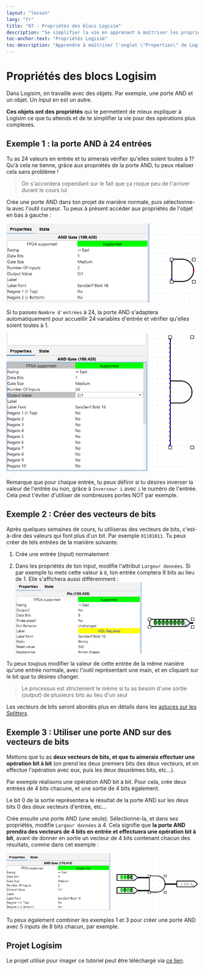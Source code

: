 ```yaml
---
layout: "lesson"
lang: "fr"
title: "07 - Propriétés des blocs Logisim"
description: "Se simplifier la vie en apprenant à maîtriser les propriétés des portes AND, OR, etc..."
toc-anchor-text: "Propriétés Logisim"
toc-description: "Apprendre à maîtriser l'onglet \"Properties\" de Logisim"
---
```


# Propriétés des blocs Logisim

Dans Logisim, on travaille avec des objets. Par exemple, une porte AND et un objet. Un input en est un autre.

**Ces objets ont des propriétés** qui te permettent de mieux expliquer à Logisim ce que tu attends et de te simplifier la vie pour des opérations plus complexes.

## Exemple 1 : la porte AND à 24 entrées

Tu as 24 valeurs en entrée et tu aimerais vérifier qu'elles soient toutes à 1? Qu'à cela ne tienne, grâce aux propriétés de la porte AND, tu peux réaliser cela sans problème !

> On s'accordera cependant sur le fait que ça risque peu de t'arriver durant le cours lul

Crée une porte AND dans ton projet de manière normale, puis sélectionne-la avec l'outil curseur. Tu peux à présent accéder aux propriétés de l'objet en bas à gauche :

![L'image des propriétés d'une porte AND devrait s'afficher ici](assets/images/logisim-04-and-gate-properties.png)

Si tu passes `Nombre d'entrées` à 24, la porte AND s'adaptera automatiquement pour accueillir 24 variables d'entrée et vérifier qu'elles soient toutes à 1.

![L'image des propriétés d'une porte AND de 24 entrées devrait s'afficher ici](assets/images/logisim-04-and-gate-properties-with-24-inputs.png)

Remarque que pour chaque entrée, tu peux définir si tu désires inverser la valeur de l'entrée ou non, grâce à `Inverseur i` avec `i` le numéro de l'entrée. Cela peut t'éviter d'utiliser de nombreuses portes NOT par exemple.

## Exemple 2 : Créer des vecteurs de bits

Après quelques semaines de cours, tu utiliseras des vecteurs de bits, c'est-à-dire des valeurs qui font plus d'un bit. Par exemple `01101011`. Tu peux créer de tels entrées de la manière suivante.

1) Crée une entrée (*input*) normalement

2) Dans les propriétés de ton input, modifie l'attribut `Largeur données`. Si par exemple tu mets cette valeur à `8`, ton entrée comptera 8 bits au lieu de 1. Elle s'affichera aussi différemment : ![L'image d'une entrée de 8 bits devrait s'afficher ici](assets/images/logisim-04-input-properties-8-bits.png)

Tu peux toujous modifier la valeur de cette entrée de la même manière qu'une entrée normale, avec l'outil représentant une main, et en cliquant sur le bit que tu désires changer.

> Le processus est strictement le même si tu as besoin d'une sortie (*output*) de plusieurs bits au lieu d'un seul

Les vecteurs de bits seront abordés plus en détails dans les [astuces sur les *Splitters*](logisim-05).

## Exemple 3 : Utiliser une porte AND sur des vecteurs de bits

Mettons que tu as **deux vecteurs de bits, et que tu aimerais effectuer une opération bit à bit** (on prend les deux premiers bits des deux vecteurs, et on effectue l'opération avec eux, puis les deux deuxièmes bits, etc...).

Par exemple réalisons une opération AND bit à bit. Pour cela, crée deux entrées de 4 bits chacune, et une sortie de 4 bits également.

Le bit 0 de la sortie représentera le résultat de la porte AND sur les deux bits 0 des deux vecteurs d'entrée, etc...

Crée ensuite une porte AND (une seule). Sélectionne-la, et dans ses propriétés, modifie `Largeur données` à 4. Cela signifie que **la porte AND prendra des vecteurs de 4 bits en entrée et effectuera une opération bit à bit**, avant de donner en sortie un vecteur de 4 bits contenant chacun des résultats, comme dans cet exemple :

![L'image d'une porte AND prenant des vecteurs de 4 bits en entrée devrait s'afficher ici](assets/images/logisim-04-and-gate-with-4-bits-inputs.png)

Tu peux également combiner les exemples 1 et 3 pour créer une porte AND avec 5 inputs de 8 bits chacun, par exemple.

## Projet Logisim

Le projet utilisé pour imager ce tutoriel peut être téléchargé via [ce lien](/assets/logisim/projects/logisim_04_use_object_properties.circ).